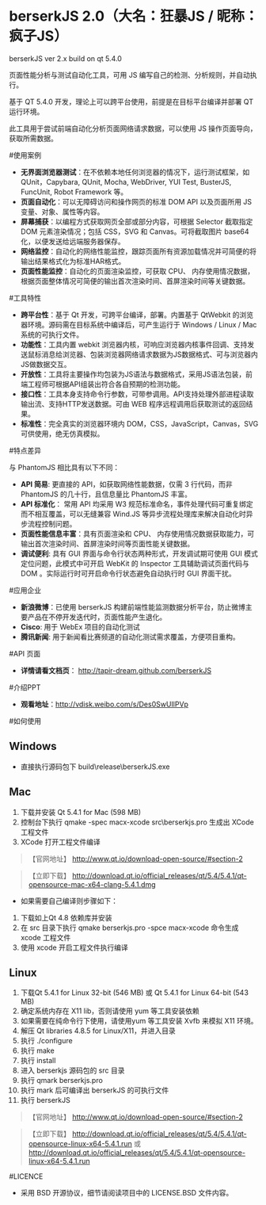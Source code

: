 # berserkJS 2.0（大名：狂暴JS / 昵称：疯子JS）

berserkJS ver 2.x build on qt 5.4.0

页面性能分析与测试自动化工具，可用 JS 编写自己的检测、分析规则，并自动执行。

基于 QT 5.4.0 开发，理论上可以跨平台使用，前提是在目标平台编译并部署 QT 运行环境。

此工具用于尝试前端自动化分析页面网络请求数据，可以使用 JS 操作页面导向，获取所需数据。


#使用案例


- **无界面浏览器测试**：在不依赖本地任何浏览器的情况下，运行测试框架，如 QUnit，Capybara, QUnit, Mocha, WebDriver, YUI Test, BusterJS, FuncUnit, Robot Framework 等。
- **页面自动化**：可以无障碍访问和操作网页的标准 DOM API 以及页面所用 JS 变量、对象、属性等内容。
- **屏幕捕获**：以编程方式获取网页全部或部分内容，可根据 Selector 截取指定 DOM 元素渲染情况；包括 CSS，SVG 和 Canvas。可将截取图片 base64 化，以便发送给远端服务器保存。
- **网络监控**：自动化的网络性能监控，跟踪页面所有资源加载情况并可简便的将输出结果格式化为标准HAR格式。
- **页面性能监控**：自动化的页面渲染监控，可获取 CPU、 内存使用情况数据，根据页面整体情况可简便的输出首次渲染时间、首屏渲染时间等关键数据。


#工具特性

- **跨平台性**：基于 Qt 开发，可跨平台编译，部署。内置基于 QtWebkit 的浏览器环境。源码需在目标系统中编译后，可产生运行于 Windows / Linux / Mac 系统的可执行文件。
- **功能性**：工具内置 webkit 浏览器内核，可响应浏览器内核事件回调、支持发送鼠标消息给浏览器、包装浏览器网络请求数据为JS数据格式、可与浏览器内JS做数据交互。
- **开放性**：工具将主要操作均包装为JS语法与数据格式，采用JS语法包装，前端工程师可根据API组装出符合各自预期的检测功能。
- **接口性**：工具本身支持命令行参数，可带参调用。API支持处理外部进程读取输出流、支持HTTP发送数据。可由 WEB 程序远程调用后获取测试的返回结果。
- **标准性**：完全真实的浏览器环境内 DOM，CSS，JavaScript，Canvas，SVG 可供使用，绝无仿真模拟。


#特点差异

与 PhantomJS 相比具有以下不同：
- **API 简易**: 更直接的 API，如获取网络性能数据，仅需 3 行代码，而非 PhantomJS 的几十行，且信息量比 PhantomJS 丰富。
- **API 标准化**： 常用 API 均采用 W3 规范标准命名，事件处理代码可重复绑定而不相互覆盖，可以无缝兼容 Wind.JS 等异步流程处理库来解决自动化时异步流程控制问题。
- **页面性能信息丰富**：具有页面渲染和 CPU、 内存使用情况数据获取能力，可输出首次渲染时间、首屏渲染时间等页面性能关键数据。
- **调试便利**: 具有 GUI 界面与命令行状态两种形式，开发调试期可使用 GUI 模式定位问题，此模式中可开启 WebKit 的 Inspector 工具辅助调试页面代码与 DOM 。实际运行时可开启命令行状态避免自动执行时 GUI 界面干扰。


#应用企业

- **新浪微博**：已使用 berserkJS 构建前端性能监测数据分析平台，防止微博主要产品在不停开发迭代时，页面性能产生退化。
- **Cisco**: 用于 WebEx 项目的自动化测试
- **腾讯新闻**: 用于新闻看比赛频道的自动化测试需求覆盖，方便项目重构。

#API 页面

- **详情请看文档页**：
http://tapir-dream.github.com/berserkJS

#介绍PPT

- **观看地址**：http://vdisk.weibo.com/s/Des0SwUIlPVp


#如何使用

## Windows
- 直接执行源码包下 build\release\berserkJS.exe

## Mac
1. 下载并安装 Qt 5.4.1 for Mac (598 MB)
2. 控制台下执行 qmake -spec macx-xcode src\berserkjs.pro 生成出 XCode 工程文件
3. XCode 打开工程文件编译

>【官网地址】 http://www.qt.io/download-open-source/#section-2

>【立即下载】 http://download.qt.io/official_releases/qt/5.4/5.4.1/qt-opensource-mac-x64-clang-5.4.1.dmg

- 如果需要自己编译则步骤如下：

1. 下载如上Qt 4.8 依赖库并安装
2. 在 src 目录下执行 qmake berserkjs.pro -spce macx-xcode 命令生成 xcode 工程文件
3. 使用 xcode 开启工程文件执行编译

## Linux
1. 下载Qt 5.4.1 for Linux 32-bit (546 MB)  或 Qt 5.4.1 for Linux 64-bit (543 MB)
2. 确定系统内存在 X11 lib，否则请使用 yum 等工具安装依赖
3. 如果需要在纯命令行下使用，请使用yum 等工具安装 Xvfb 来模拟 X11 环境。
4. 解压 Qt libraries 4.8.5 for Linux/X11，并进入目录
5. 执行 ./configure
6. 执行 make
7. 执行 install
8. 进入 berserkjs 源码包的 src 目录
9. 执行 qmark berserkjs.pro
10. 执行 mark 后可编译出 berserkJS 的可执行文件
11. 执行 berserkJS

>【官网地址】 http://www.qt.io/download-open-source/#section-2 

>【立即下载】 http://download.qt.io/official_releases/qt/5.4/5.4.1/qt-opensource-linux-x64-5.4.1.run
或
http://download.qt.io/official_releases/qt/5.4/5.4.1/qt-opensource-linux-x64-5.4.1.run

#LICENCE
- 采用 BSD 开源协议，细节请阅读项目中的 LICENSE.BSD 文件内容。
